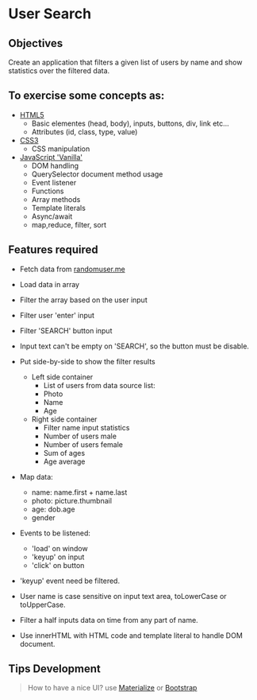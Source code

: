 # User Search

## Objectives
Create an application that filters a given list of users by name and show statistics over the filtered data.

## To exercise some concepts as:

* [HTML5](https://html.spec.whatwg.org/multipage/)
  * Basic elementes (head, body), inputs, buttons, div, link etc...
  * Attributes (id, class, type, value)
* [CSS3](https://www.w3.org/TR/css3-roadmap/)
  * CSS manipulation
* [JavaScript 'Vanilla'](https://www.ecma-international.org/ecma-262/9.0/index.html)
  * DOM handling
  * QuerySelector document method usage
  * Event listener
  * Functions
  * Array methods
  * Template literals
  * Async/await
  * map,reduce, filter, sort

## Features required

* Fetch data from [randomuser.me](https://randomuser.me/api/?seed=javascript&results=100&nat=BR&noinfo)
* Load data in array
* Filter the array based on the user input
* Filter user 'enter' input
* Filter 'SEARCH' button input
* Input text can't be empty on 'SEARCH', so the button must be disable.
* Put side-by-side to show the filter results
  * Left side container
    * List of users from data source list:
    * Photo
    * Name
    * Age
  * Right side container
    * Filter name input statistics
    * Number of users male
    * Number of users female
    * Sum of ages
    * Age average
  

*  Map data:
    * name: name.first + name.last
    * photo: picture.thumbnail
    * age: dob.age
    * gender
* Events to be listened:
  * 'load' on window
  * 'keyup' on input
  * 'click' on button
 
* 'keyup' event need be filtered.
* User name is case sensitive on input text area, toLowerCase or toUpperCase. 
* Filter a half inputs data on time from any part of name.
* Use innerHTML with HTML code and template literal to handle DOM document.

## Tips Development
> How to have a nice UI? use [Materialize](https://materializecss.com) or [Bootstrap](https://getbootstrap.com)